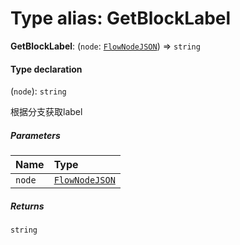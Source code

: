 # Type alias: GetBlockLabel

**GetBlockLabel**: (`node`: [`FlowNodeJSON`](/auto-docs/free-layout-editor/interfaces/FlowNodeJSON.md)) => `string`

#### Type declaration

(`node`): `string`

根据分支获取label

##### Parameters

| Name | Type |
| :------ | :------ |
| `node` | [`FlowNodeJSON`](/auto-docs/free-layout-editor/interfaces/FlowNodeJSON.md) |

##### Returns

`string`
